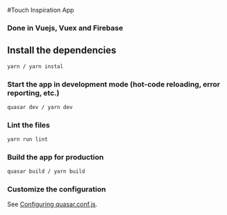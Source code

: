 #Touch Inspiration App

### Done in Vuejs, Vuex and Firebase

## Install the dependencies
```bash
yarn / yarn instal
```

### Start the app in development mode (hot-code reloading, error reporting, etc.)
```bash
quasar dev / yarn dev
```

### Lint the files
```bash
yarn run lint
```

### Build the app for production
```bash
quasar build / yarn build
```

### Customize the configuration
See [Configuring quasar.conf.js](https://v1.quasar.dev/quasar-cli/quasar-conf-js).
